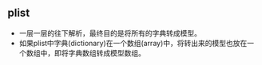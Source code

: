 ## plist
+ 一层一层的往下解析，最终目的是将所有的字典转成模型。
+ 如果plist中字典(dictionary)在一个数组(array)中，将转出来的模型也放在一个数组中，即将字典数组转成模型数组。